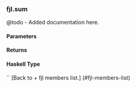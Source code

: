 ### fjl.sum
@todo - Added documentation here.

#### Parameters

#### Returns
 
#### Haskell Type
``
[Back to  + fjl members list.]
(#fjl-members-list)
